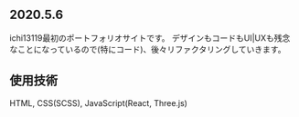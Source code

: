 ## 2020.5.6
ichi13119最初のポートフォリオサイトです。
デザインもコードもUI|UXも残念なことになっているので(特にコード)、後々リファクタリングしていきます。

## 使用技術
HTML, CSS(SCSS), JavaScript(React, Three.js)

